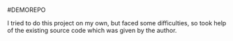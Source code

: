 #DEMOREPO

I tried to do this project on my own, but faced some difficulties, so took help of the existing source code which was given by the author.
